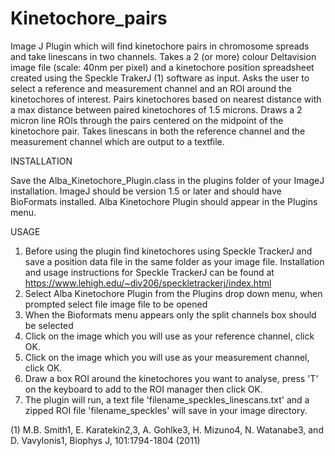 # Kinetochore_pairs

Image J Plugin which will find kinetochore pairs in chromosome spreads and take linescans in two channels. Takes a 2 (or more) colour Deltavision image file (scale: 40nm per pixel) and a kinetochore position spreadsheet created using the Speckle TrakerJ (1) software as input. Asks the user to select a reference and measurement channel and an ROI around the kinetochores of interest. Pairs kinetochores based on nearest distance with a max distance between paired kinetochores of 1.5 microns. Draws a 2 micron line ROIs through the pairs centered on the midpoint of the kinetochore pair. Takes linescans in both the reference channel and the measurement channel which are output to a textfile.

INSTALLATION

Save the Alba_Kinetochore_Plugin.class in the plugins folder of your ImageJ installation. ImageJ should be version 1.5 or later and should have BioFormats installed. Alba Kinetochore Plugin should appear in the Plugins menu.

USAGE
1. Before using the plugin find kinetochores using Speckle TrackerJ and save a position data file in the same folder as your image file. Installation and usage instructions for Speckle TrackerJ can be found at https://www.lehigh.edu/~div206/speckletrackerj/index.html 
2. Select Alba Kinetochore Plugin from the Plugins drop down menu, when prompted select file image file to be opened 
3. When the Bioformats menu appears only the split channels box should be selected
4. Click on the image which you will use as your reference channel, click OK.
5. Click on the image which you will use as your measurement channel, click OK.
6. Draw a box ROI around the kinetochores you want to analyse, press 'T' on the keyboard to add to the ROI manager then click OK.
7. The plugin will run, a text file 'filename_speckles_linescans.txt' and a zipped ROI file 'filename_speckles' will save in your image directory.


(1) M.B. Smith1, E. Karatekin2,3, A. Gohlke3, H. Mizuno4, N. Watanabe3, and D. Vavylonis1, Biophys J, 101:1794-1804 (2011)
